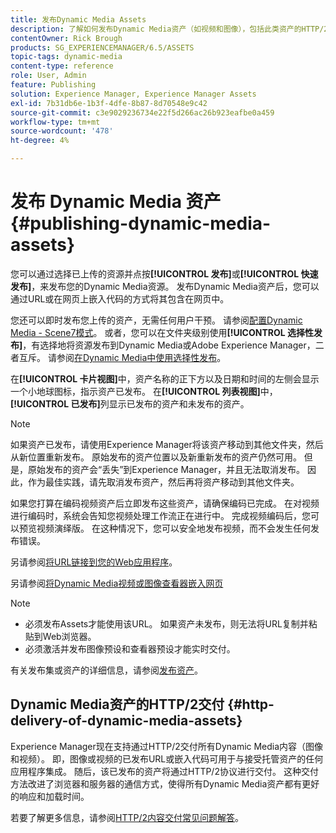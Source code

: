 ```yaml
---
title: 发布Dynamic Media Assets
description: 了解如何发布Dynamic Media资产（如视频和图像），包括此类资产的HTTP/2交付。
contentOwner: Rick Brough
products: SG_EXPERIENCEMANAGER/6.5/ASSETS
topic-tags: dynamic-media
content-type: reference
role: User, Admin
feature: Publishing
solution: Experience Manager, Experience Manager Assets
exl-id: 7b31db6e-1b3f-4dfe-8b87-8d70548e9c42
source-git-commit: c3e9029236734e22f5d266ac26b923eafbe0a459
workflow-type: tm+mt
source-wordcount: '478'
ht-degree: 4%

---
```


# 发布 Dynamic Media 资产 {#publishing-dynamic-media-assets}

您可以通过选择已上传的资源并点按&#x200B;**[!UICONTROL 发布]**&#x200B;或&#x200B;**[!UICONTROL 快速发布]**，来发布您的Dynamic Media资源。 发布Dynamic Media资产后，您可以通过URL或在网页上嵌入代码的方式将其包含在网页中。

您还可以即时发布您上传的资产，无需任何用户干预。 请参阅[配置Dynamic Media - Scene7模式](config-dms7.md)。
或者，您可以在文件夹级别使用&#x200B;**[!UICONTROL 选择性发布]**，有选择地将资源发布到Dynamic Media或Adobe Experience Manager，二者互斥。 请参阅[在Dynamic Media中使用选择性发布](/help/assets/selective-publishing.md)。

在&#x200B;**[!UICONTROL 卡片视图]**&#x200B;中，资产名称的正下方以及日期和时间的左侧会显示一个小地球图标，指示资产已发布。 在&#x200B;**[!UICONTROL 列表视图]**&#x200B;中，**[!UICONTROL 已发布]**&#x200B;列显示已发布的资产和未发布的资产。

>[!NOTE]
>
>如果资产已发布，请使用Experience Manager将该资产移动到其他文件夹，然后从新位置重新发布。 原始发布的资产位置以及新重新发布的资产仍然可用。 但是，原始发布的资产会“丢失”到Experience Manager，并且无法取消发布。 因此，作为最佳实践，请先取消发布资产，然后再将资产移动到其他文件夹。

如果您打算在编码视频资产后立即发布这些资产，请确保编码已完成。 在对视频进行编码时，系统会告知您视频处理工作流正在进行中。 完成视频编码后，您可以预览视频演绎版。 在这种情况下，您可以安全地发布视频，而不会发生任何发布错误。

另请参阅[将URL链接到您的Web应用程序](linking-urls-to-yourwebapplication.md)。

另请参阅[将Dynamic Media视频或图像查看器嵌入网页](embed-code.md)

>[!NOTE]
>
>* 必须发布Assets才能使用该URL。 如果资产未发布，则无法将URL复制并粘贴到Web浏览器。
>* 必须激活并发布图像预设和查看器预设才能实时交付。
>

有关发布集或资产的详细信息，请参阅[发布资产](manage-assets.md)。

## Dynamic Media资产的HTTP/2交付 {#http-delivery-of-dynamic-media-assets}

Experience Manager现在支持通过HTTP/2交付所有Dynamic Media内容（图像和视频）。 即，图像或视频的已发布URL或嵌入代码可用于与接受托管资产的任何应用程序集成。 随后，该已发布的资产将通过HTTP/2协议进行交付。 这种交付方法改进了浏览器和服务器的通信方式，使得所有Dynamic Media资产都有更好的响应和加载时间。

若要了解更多信息，请参阅[HTTP/2内容交付常见问题解答](/help/sites-administering/scene7-http2faq.md)。
